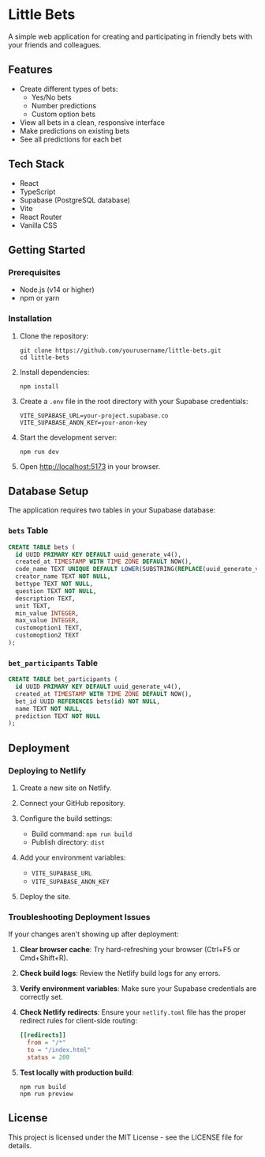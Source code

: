 # Little Bets

A simple web application for creating and participating in friendly bets with your friends and colleagues.

## Features

- Create different types of bets:
  - Yes/No bets
  - Number predictions
  - Custom option bets
- View all bets in a clean, responsive interface
- Make predictions on existing bets
- See all predictions for each bet

## Tech Stack

- React
- TypeScript
- Supabase (PostgreSQL database)
- Vite
- React Router
- Vanilla CSS

## Getting Started

### Prerequisites

- Node.js (v14 or higher)
- npm or yarn

### Installation

1. Clone the repository:
   ```
   git clone https://github.com/yourusername/little-bets.git
   cd little-bets
   ```

2. Install dependencies:
   ```
   npm install
   ```

3. Create a `.env` file in the root directory with your Supabase credentials:
   ```
   VITE_SUPABASE_URL=your-project.supabase.co
   VITE_SUPABASE_ANON_KEY=your-anon-key
   ```

4. Start the development server:
   ```
   npm run dev
   ```

5. Open [http://localhost:5173](http://localhost:5173) in your browser.

## Database Setup

The application requires two tables in your Supabase database:

### `bets` Table

```sql
CREATE TABLE bets (
  id UUID PRIMARY KEY DEFAULT uuid_generate_v4(),
  created_at TIMESTAMP WITH TIME ZONE DEFAULT NOW(),
  code_name TEXT UNIQUE DEFAULT LOWER(SUBSTRING(REPLACE(uuid_generate_v4()::TEXT, '-', '') FROM 1 FOR 8)),
  creator_name TEXT NOT NULL,
  bettype TEXT NOT NULL,
  question TEXT NOT NULL,
  description TEXT,
  unit TEXT,
  min_value INTEGER,
  max_value INTEGER,
  customoption1 TEXT,
  customoption2 TEXT
);
```

### `bet_participants` Table

```sql
CREATE TABLE bet_participants (
  id UUID PRIMARY KEY DEFAULT uuid_generate_v4(),
  created_at TIMESTAMP WITH TIME ZONE DEFAULT NOW(),
  bet_id UUID REFERENCES bets(id) NOT NULL,
  name TEXT NOT NULL,
  prediction TEXT NOT NULL
);
```

## Deployment

### Deploying to Netlify

1. Create a new site on Netlify.

2. Connect your GitHub repository.

3. Configure the build settings:
   - Build command: `npm run build`
   - Publish directory: `dist`

4. Add your environment variables:
   - `VITE_SUPABASE_URL`
   - `VITE_SUPABASE_ANON_KEY`

5. Deploy the site.

### Troubleshooting Deployment Issues

If your changes aren't showing up after deployment:

1. **Clear browser cache**: Try hard-refreshing your browser (Ctrl+F5 or Cmd+Shift+R).

2. **Check build logs**: Review the Netlify build logs for any errors.

3. **Verify environment variables**: Make sure your Supabase credentials are correctly set.

4. **Check Netlify redirects**: Ensure your `netlify.toml` file has the proper redirect rules for client-side routing:
   ```toml
   [[redirects]]
     from = "/*"
     to = "/index.html"
     status = 200
   ```

5. **Test locally with production build**:
   ```
   npm run build
   npm run preview
   ```

## License

This project is licensed under the MIT License - see the LICENSE file for details. 
